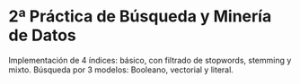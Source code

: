 # 2ª Práctica de Búsqueda y Minería de Datos
Implementación de 4 índices: básico, con filtrado de stopwords, stemming y mixto.
Búsqueda por 3 modelos: Booleano, vectorial y literal.

